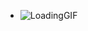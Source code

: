 - ![LoadingGIF](https://github.com/aineawabwoba/aineawabwoba/assets/156559591/a1854a45-4d78-4088-ab70-c7ac72c96756)
